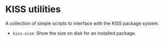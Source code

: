 # KISS utilities

A collection of simple scripts to interface with the KISS package system.

- `kiss-size`: Show the size on disk for an installed package.
